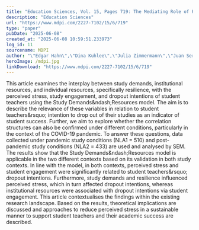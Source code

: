 ```yaml
---
title: "Education Sciences, Vol. 15, Pages 719: The Mediating Role of Perceived Stress and Student Engagement for Student Teachers&rsquo; Intention to Drop Out of University in Germany: An Analysis Using the Study Demands&ndash;Resources Model Under Pandemic and Post-Pandemic Conditions"
description: "Education Sciences"
url: "https://www.mdpi.com/2227-7102/15/6/719"
type: "paper"
pubDate: "2025-06-08"
created_at: "2025-06-08 10:59:51.233973"
log_id: 11
sourcename: MDPI
author: "\"Edgar Hahn\",\"Dina Kuhlee\",\"Julia Zimmermann\",\"Juan Serrano-Sánchez\""
heroImage: /mdpi.jpg
linkDownload: "https://www.mdpi.com/2227-7102/15/6/719"
---
```


This article examines the interplay between study demands, institutional resources, and individual resources, specifically resilience, with the perceived stress, study engagement, and dropout intentions of student teachers using the Study Demands&amp;ndash;Resources model. The aim is to describe the relevance of these variables in relation to student teachers&amp;rsquo; intention to drop out of their studies as an indicator of student success. Further, we aim to explore whether the correlation structures can also be confirmed under different conditions, particularly in the context of the COVID-19 pandemic. To answer these questions, data collected under pandemic study conditions (NLA1 = 510) and post-pandemic study conditions (NLA2 = 433) are used and analysed by SEM. The results show that the Study Demands&amp;ndash;Resources model is applicable in the two different contexts based on its validation in both study contexts. In line with the model, in both contexts, perceived stress and student engagement were significantly related to student teachers&amp;rsquo; dropout intentions. Furthermore, study demands and resilience influenced perceived stress, which in turn affected dropout intentions, whereas institutional resources were associated with dropout intentions via student engagement. This article contextualises the findings within the existing research landscape. Based on the results, theoretical implications are discussed and approaches to reduce perceived stress in a sustainable manner to support student teachers and their academic success are described.
